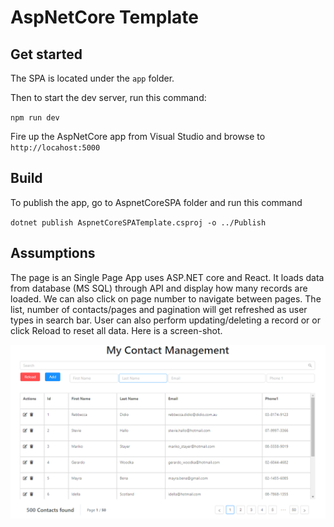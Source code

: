 # AspNetCore Template

## Get started

The SPA is located under the `app` folder.

Then to start the dev server, run this command:

`npm run dev`

Fire up the AspNetCore app from Visual Studio and browse to `http://locahost:5000`

## Build

To publish the app, go to AspnetCoreSPA folder and run this command

`dotnet publish AspnetCoreSPATemplate.csproj -o ../Publish`

## Assumptions

The page is an Single Page App uses ASP.NET core and React. It loads data from database (MS SQL) through API and display how many records are loaded. 
We can also click on page number to navigate between pages. The list, number of contacts/pages and pagination will get refreshed as user types in search bar. User can also perform updating/deleting a record or or click Reload to reset all data. Here is a screen-shot.

![App Screenshot](screenshot.PNG)
